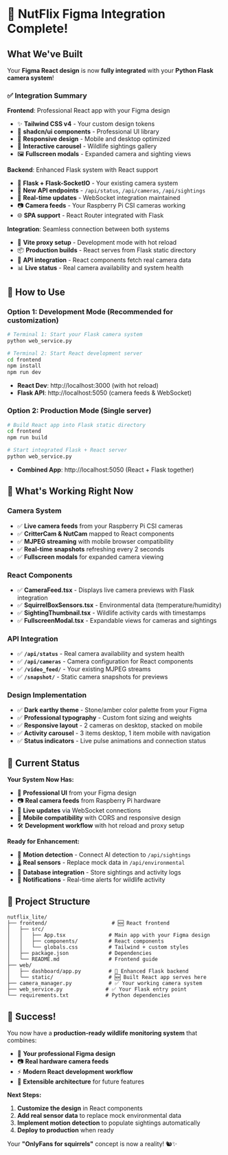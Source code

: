 # 🥜 NutFlix Figma Integration Complete!

## What We've Built

Your **Figma React design** is now **fully integrated** with your **Python Flask camera system**! 

### ✅ **Integration Summary**

**Frontend**: Professional React app with your Figma design
- ✨ **Tailwind CSS v4** - Your custom design tokens
- 🎨 **shadcn/ui components** - Professional UI library  
- 📱 **Responsive design** - Mobile and desktop optimized
- 🎠 **Interactive carousel** - Wildlife sightings gallery
- 🖼️ **Fullscreen modals** - Expanded camera and sighting views

**Backend**: Enhanced Flask system with React support
- 🐍 **Flask + Flask-SocketIO** - Your existing camera system
- 📡 **New API endpoints** - `/api/status`, `/api/cameras`, `/api/sightings`
- 🔄 **Real-time updates** - WebSocket integration maintained
- 📷 **Camera feeds** - Your Raspberry Pi CSI cameras working
- 🌐 **SPA support** - React Router integrated with Flask

**Integration**: Seamless connection between both systems
- 🔧 **Vite proxy setup** - Development mode with hot reload
- 📦 **Production builds** - React serves from Flask static directory
- 🔗 **API integration** - React components fetch real camera data
- 📊 **Live status** - Real camera availability and system health

## 🚀 **How to Use**

### **Option 1: Development Mode** (Recommended for customization)
```bash
# Terminal 1: Start your Flask camera system
python web_service.py

# Terminal 2: Start React development server  
cd frontend
npm install
npm run dev
```
- **React Dev**: http://localhost:3000 (with hot reload)
- **Flask API**: http://localhost:5050 (camera feeds & WebSocket)

### **Option 2: Production Mode** (Single server)
```bash
# Build React app into Flask static directory
cd frontend
npm run build

# Start integrated Flask + React server
python web_service.py
```
- **Combined App**: http://localhost:5050 (React + Flask together)

## 🎯 **What's Working Right Now**

### **Camera System**
- ✅ **Live camera feeds** from your Raspberry Pi CSI cameras
- ✅ **CritterCam & NutCam** mapped to React components
- ✅ **MJPEG streaming** with mobile browser compatibility 
- ✅ **Real-time snapshots** refreshing every 2 seconds
- ✅ **Fullscreen modals** for expanded camera viewing

### **React Components**
- ✅ **CameraFeed.tsx** - Displays live camera previews with Flask integration
- ✅ **SquirrelBoxSensors.tsx** - Environmental data (temperature/humidity)
- ✅ **SightingThumbnail.tsx** - Wildlife activity cards with timestamps
- ✅ **FullscreenModal.tsx** - Expandable views for cameras and sightings

### **API Integration**
- ✅ **`/api/status`** - Real camera availability and system health
- ✅ **`/api/cameras`** - Camera configuration for React components  
- ✅ **`/video_feed/`** - Your existing MJPEG streams
- ✅ **`/snapshot/`** - Static camera snapshots for previews

### **Design Implementation**
- ✅ **Dark earthy theme** - Stone/amber color palette from your Figma
- ✅ **Professional typography** - Custom font sizing and weights
- ✅ **Responsive layout** - 2 cameras on desktop, stacked on mobile
- ✅ **Activity carousel** - 3 items desktop, 1 item mobile with navigation
- ✅ **Status indicators** - Live pulse animations and connection status

## 🔧 **Current Status**

**Your System Now Has:**
- 🎨 **Professional UI** from your Figma design
- 📷 **Real camera feeds** from Raspberry Pi hardware
- 🔄 **Live updates** via WebSocket connections
- 📱 **Mobile compatibility** with CORS and responsive design
- 🛠️ **Development workflow** with hot reload and proxy setup

**Ready for Enhancement:**
- 🤖 **Motion detection** - Connect AI detection to `/api/sightings`
- 🌡️ **Real sensors** - Replace mock data in `/api/environmental`  
- 💾 **Database integration** - Store sightings and activity logs
- 🔔 **Notifications** - Real-time alerts for wildlife activity

## 📁 **Project Structure**

```
nutflix_lite/
├── frontend/                     # 🆕 React frontend
│   ├── src/
│   │   ├── App.tsx              # Main app with your Figma design
│   │   ├── components/          # React components
│   │   └── globals.css          # Tailwind + custom styles
│   ├── package.json             # Dependencies
│   └── README.md                # Frontend guide
├── web/
│   ├── dashboard/app.py         # 🔄 Enhanced Flask backend
│   └── static/                  # 🆕 Built React app serves here
├── camera_manager.py            # ✅ Your working camera system
├── web_service.py              # ✅ Your Flask entry point  
└── requirements.txt            # Python dependencies
```

## 🎉 **Success!**

You now have a **production-ready wildlife monitoring system** that combines:
- 🎨 **Your professional Figma design** 
- 📷 **Real hardware camera feeds**
- ⚡ **Modern React development workflow**
- 🔧 **Extensible architecture** for future features

**Next Steps:**
1. **Customize the design** in React components
2. **Add real sensor data** to replace mock environmental data
3. **Implement motion detection** to populate sightings automatically
4. **Deploy to production** when ready

Your **"OnlyFans for squirrels"** concept is now a reality! 🐿️✨
